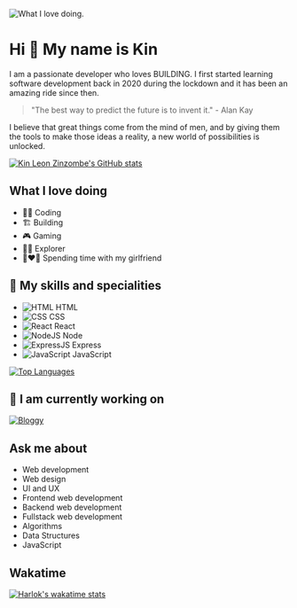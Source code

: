 ![What I love doing.](https://plus.unsplash.com/premium_photo-1678565869434-c81195861939?ixlib=rb-4.0.3&ixid=M3wxMjA3fDB8MHxzZWFyY2h8MXx8Q29kaW5nfGVufDB8fDB8fHww&auto=format&fit=crop&w=500&q=60)
# Hi 👋 My name is Kin
I am a passionate developer who loves BUILDING. I first started learning software development back in 2020 during the lockdown and it has been an amazing ride since then.
> "The best way to predict the future is to invent it." - Alan Kay

I believe that great things come from the mind of men, and by giving them the tools to make those ideas a reality, a new world of possibilities is unlocked.

[![Kin Leon Zinzombe's GitHub stats](https://github-readme-stats.vercel.app/api?username=zinzombe-kin&show_icons=true&theme=radical)](https://github.com/anuraghazra/github-readme-stats)

## What I love doing
* 👨‍💻 Coding
* 🏗️ Building
* 🎮 Gaming
* 🚶‍♂️ Explorer
* 👩‍❤️‍👨 Spending time with my girlfriend

## 🧰 My skills  and specialities
* ![HTML](https://img.shields.io/badge/-HTML-brown.svg)  HTML
* ![CSS](https://img.shields.io/badge/-CSS-blue.svg)  CSS
* ![React](https://img.shields.io/badge/-ReactJS-purple.svg)  React
* ![NodeJS](https://img.shields.io/badge/-NodeJS-brown.svg) Node
* ![ExpressJS](https://img.shields.io/badge/-ExpressJS-blue.svg) Express
* ![JavaScript](https://img.shields.io/badge/-JavaScript-yellow.svg) JavaScript
  
[![Top Languages](https://github-readme-stats.vercel.app/api/top-langs/?username=zinzombe-kin&layout=donut)](https://github.com/anuraghazra/github-readme-stats)

## 🚧 I am currently working on 
[![Bloggy](https://github-readme-stats.vercel.app/api/pin/?username=zinzombe-kin&repo=bloggy)](https://github.com/anuraghazra/github-readme-stats)

## Ask me about
* Web development
* Web design
* UI and UX
* Frontend web development
* Backend web development
* Fullstack web development
* Algorithms
* Data Structures
* JavaScript

## Wakatime
[![Harlok's wakatime stats](https://github-readme-stats.vercel.app/api/wakatime?username=zinzombe_kin)](https://github.com/anuraghazra/github-readme-stats)
